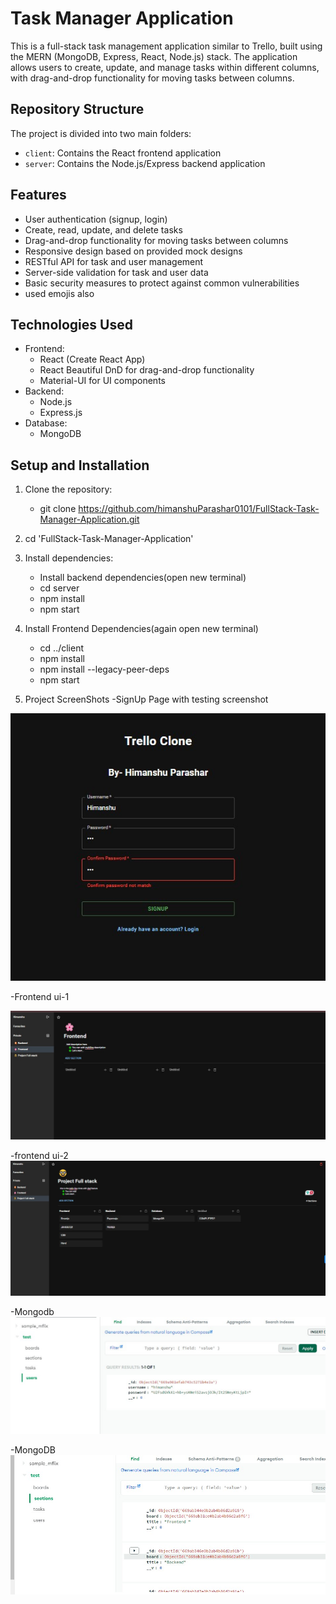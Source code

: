 # Task Manager Application

This is a full-stack task management application similar to Trello, built using the MERN (MongoDB, Express, React, Node.js) stack. The application allows users to create, update, and manage tasks within different columns, with drag-and-drop functionality for moving tasks between columns.

## Repository Structure

The project is divided into two main folders:
- `client`: Contains the React frontend application
- `server`: Contains the Node.js/Express backend application

## Features

- User authentication (signup, login)
- Create, read, update, and delete tasks
- Drag-and-drop functionality for moving tasks between columns
- Responsive design based on provided mock designs
- RESTful API for task and user management
- Server-side validation for task and user data
- Basic security measures to protect against common vulnerabilities
- used emojis also 

## Technologies Used

- Frontend:
  - React (Create React App)
  - React Beautiful DnD for drag-and-drop functionality
  - Material-UI for UI components
- Backend:
  - Node.js
  - Express.js
- Database:
  - MongoDB

## Setup and Installation

1. Clone the repository:
   - git clone https://github.com/himanshuParashar0101/FullStack-Task-Manager-Application.git
     
2. cd 'FullStack-Task-Manager-Application'
   
3. Install dependencies:
   - Install backend dependencies(open new terminal)
   - cd server
   - npm install
   - npm start

4. Install Frontend Dependencies(again open new terminal)
   - cd ../client
   - npm install
   - npm install --legacy-peer-deps
   - npm start
    
5. Project ScreenShots
   -SignUp Page with testing screenshot

![Screenshot](https://github.com/himanshuParashar0101/FullStack-Task-Manager-Application/blob/main/client/public/password%20testing.jpg)
 
  -Frontend ui-1

![Screenshot](https://github.com/himanshuParashar0101/FullStack-Task-Manager-Application/blob/main/client/public/Blank.jpg)

  -frontend ui-2
  ![Screenshot](https://github.com/himanshuParashar0101/FullStack-Task-Manager-Application/blob/main/client/public/Frontend.jpg)

  -Mongodb 
  ![ScreenShot](https://github.com/himanshuParashar0101/FullStack-Task-Manager-Application/blob/main/client/public/login.jpg)

  -MongoDB
  ![ScreenShot](https://github.com/himanshuParashar0101/FullStack-Task-Manager-Application/blob/main/client/public/section.jpg)

